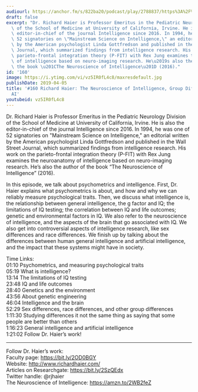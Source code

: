 ```yaml
---
audiourl: https://anchor.fm/s/822ba20/podcast/play/2788837/https%3A%2F%2Fd3ctxlq1ktw2nl.cloudfront.net%2Fstaging%2F2019-2-30%2F12146002-44100-2-ffd9fabc1e5fb.m4a
draft: false
excerpt: "Dr. Richard Haier is Professor Emeritus in the Pediatric Neurology Division\
  \ of the School of Medicine at University of California, Irvine. He is also the\
  \ editor-in-chief of the journal Intelligence since 2016. In 1994, he was one of\
  \ 52 signatories on \"Mainstream Science on Intelligence,\" an editorial written\
  \ by the American psychologist Linda Gottfredson and published in the Wall Street\
  \ Journal, which summarized findings from intelligence research. His work on the\
  \ parieto-frontal integration theory (P-FIT) with Rex Jung examines the neuroanatomy\
  \ of intelligence based on neuro-imaging research. He\u2019s also the author of\
  \ the book \u201CThe Neuroscience of Intelligence\u201D (2016)."
id: '160'
image: https://i.ytimg.com/vi/vz5IR0fL4c8/maxresdefault.jpg
publishDate: 2019-04-05
title: '#160 Richard Haier: The Neuroscience of Intelligence, Group Differences, And
  AI'
youtubeid: vz5IR0fL4c8
---
```

<div class="timelinks">

Dr. Richard Haier is Professor Emeritus in the Pediatric Neurology Division of the School of Medicine at University of California, Irvine. He is also the editor-in-chief of the journal Intelligence since 2016. In 1994, he was one of 52 signatories on "Mainstream Science on Intelligence," an editorial written by the American psychologist Linda Gottfredson and published in the Wall Street Journal, which summarized findings from intelligence research. His work on the parieto-frontal integration theory (P-FIT) with Rex Jung examines the neuroanatomy of intelligence based on neuro-imaging research. He’s also the author of the book “The Neuroscience of Intelligence” (2016).

In this episode, we talk about psychometrics and intelligence. First, Dr. Haier explains what psychometrics is about, and how and why we can reliably measure psychological traits. Then, we discuss what intelligence is, the relationship between general intelligence, the g factor and IQ; the limitations of IQ testing; the correlation between IQ and life outcomes; genetic and environmental factors in IQ. We also refer to the neuroscience of intelligence, and the aspects of the brain that go associated with IQ. We also get into controversial aspects of intelligence research, like sex differences and race differences. We finish up by talking about the differences between human general intelligence and artificial intelligence, and the impact that these systems might have in society.

Time Links:  
<time>01:10</time> Psychometrics, and measuring psychological traits  
<time>05:19</time> What is intelligence?                                 
<time>13:14</time> The limitations of IQ testing                                 
<time>23:48</time> IQ and life outcomes                                 
<time>28:40</time> Genetics and the environment                               
<time>43:56</time> About genetic engineering                           
<time>46:04</time> Intelligence and the brain                
<time>52:29</time> Sex differences, race differences, and other group differences              
<time>1:11:30</time> Studying differences it not the same thing as saying that some people are better than others  
<time>1:16:23</time> General intelligence and artificial intelligence    
<time>1:21:02</time> Follow Dr. Haier’s work!

---

Follow Dr. Haier’s work:  
Faculty page: https://bit.ly/2OD0BGY  
Website: http://www.richardhaier.com/   
Articles on Researchgate: https://bit.ly/2SzQEdx  
Twitter handle: @rjhaier  
The Neuroscience of Intelligence: https://amzn.to/2WB2feZ
</div>

